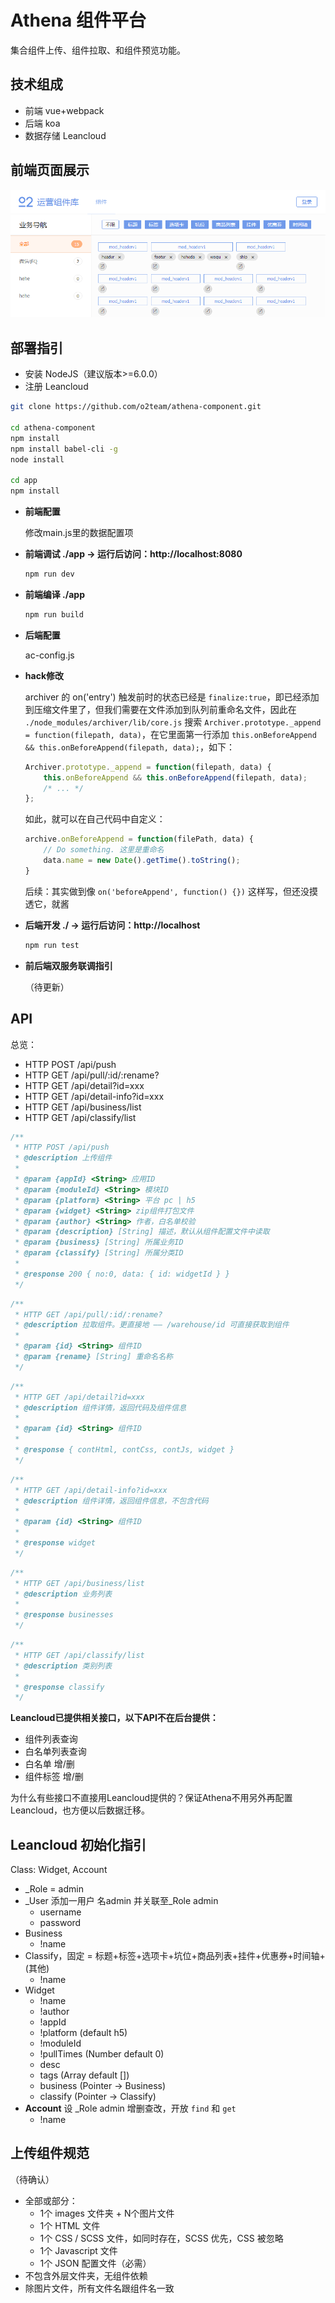 # Athena 组件平台

集合组件上传、组件拉取、和组件预览功能。

## 技术组成

- 前端 vue+webpack
- 后端 koa
- 数据存储 Leancloud

## 前端页面展示

![site-capture](_capture/site-capture.png)

## 部署指引

- 安装 NodeJS（建议版本>=6.0.0）
- 注册 Leancloud

``` bash
git clone https://github.com/o2team/athena-component.git

cd athena-component
npm install
npm install babel-cli -g
node install

cd app
npm install
```

- **前端配置**

	修改main.js里的数据配置项

- **前端调试 ./app -> 运行后访问：http://localhost:8080**

	``` bash
	npm run dev
	```

- **前端编译 ./app**

	``` bash
	npm run build
	```

- **后端配置**

	ac-config.js

- **hack修改**

	archiver 的 on('entry') 触发前时的状态已经是 `finalize:true`，即已经添加到压缩文件里了，但我们需要在文件添加到队列前重命名文件，因此在 `./node_modules/archiver/lib/core.js` 搜索 `Archiver.prototype._append = function(filepath, data)`，在它里面第一行添加 `this.onBeforeAppend && this.onBeforeAppend(filepath, data);`，如下：
	
	``` javascript
	Archiver.prototype._append = function(filepath, data) {
		this.onBeforeAppend && this.onBeforeAppend(filepath, data);
		/* ... */
	};
	```
	
	如此，就可以在自己代码中自定义：
	
	``` javascript
	archive.onBeforeAppend = function(filePath, data) {
		// Do something. 这里是重命名
		data.name = new Date().getTime().toString();
	}
	```
	
	后续：其实做到像 `on('beforeAppend', function() {})` 这样写，但还没摸透它，就酱

- **后端开发 ./ -> 运行后访问：http://localhost**

	``` bash
	npm run test
	```

- **前后端双服务联调指引**

	（待更新）

## API

总览：

- HTTP POST /api/push
- HTTP GET  /api/pull/:id/:rename?
- HTTP GET  /api/detail?id=xxx
- HTTP GET /api/detail-info?id=xxx
- HTTP GET /api/business/list
- HTTP GET /api/classify/list

``` javascript
/**
 * HTTP POST /api/push
 * @description 上传组件
 *
 * @param {appId} <String> 应用ID
 * @param {moduleId} <String> 模块ID
 * @param {platform} <String> 平台 pc | h5
 * @param {widget} <String> zip组件打包文件
 * @param {author} <String> 作者，白名单校验
 * @param {description} [String] 描述，默认从组件配置文件中读取
 * @param {business} [String] 所属业务ID
 * @param {classify} [String] 所属分类ID
 * 
 * @response 200 { no:0, data: { id: widgetId } }
 */
```

``` javascript
/**
 * HTTP GET /api/pull/:id/:rename?
 * @description 拉取组件。更直接地 —— /warehouse/id 可直接获取到组件
 * 
 * @param {id} <String> 组件ID
 * @param {rename} [String] 重命名名称
 */
```

``` javascript
/**
 * HTTP GET /api/detail?id=xxx
 * @description 组件详情，返回代码及组件信息
 * 
 * @param {id} <String> 组件ID
 *
 * @response { contHtml, contCss, contJs, widget }
 */
```

``` javascript
/**
 * HTTP GET /api/detail-info?id=xxx
 * @description 组件详情，返回组件信息，不包含代码
 * 
 * @param {id} <String> 组件ID
 *
 * @response widget
 */
```

``` javascript
/**
 * HTTP GET /api/business/list
 * @description 业务列表
 * 
 * @response businesses
 */
```

``` javascript
/**
 * HTTP GET /api/classify/list
 * @description 类别列表
 * 
 * @response classify
 */
```

**Leancloud已提供相关接口，以下API不在后台提供：**

- 组件列表查询
- 白名单列表查询
- 白名单 增/删
- 组件标签 增/删

为什么有些接口不直接用Leancloud提供的？保证Athena不用另外再配置Leancloud，也方便以后数据迁移。

## Leancloud 初始化指引

Class: Widget, Account

- _Role = admin
- _User 添加一用户 名admin 并关联至_Role admin
	- username
	- password
- Business
	- !name
- Classify，固定 = 标题+标签+选项卡+坑位+商品列表+挂件+优惠券+时间轴+(其他)
	- !name
- Widget
	- !name
	- !author
	- !appId
	- !platform (default h5)
	- !moduleId
	- !pullTimes (Number default 0)
	- desc
	- tags (Array default [])
	- business (Pointer -> Business)
	- classify (Pointer -> Classify)
- **Account** 设 _Role admin 增删查改，开放 `find` 和 `get`
	- !name

## 上传组件规范

（待确认）

- 全部或部分：
	- 1个 images 文件夹 + N个图片文件
	- 1个 HTML 文件
	- 1个 CSS / SCSS 文件，如同时存在，SCSS 优先，CSS 被忽略
	- 1个 Javascript 文件
	- 1个 JSON 配置文件（必需）
- 不包含外层文件夹，无组件依赖
- 除图片文件，所有文件名跟组件名一致